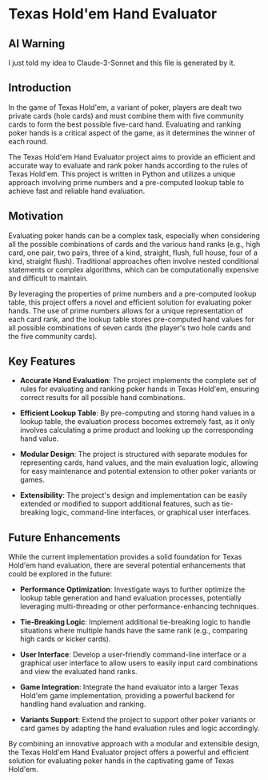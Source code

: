 # Texas Hold'em Hand Evaluator

## AI Warning

I just told my idea to Claude-3-Sonnet and this file is generated by it.

## Introduction

In the game of Texas Hold'em, a variant of poker, players are dealt two private cards (hole cards) and must combine them with five community cards to form the best possible five-card hand. Evaluating and ranking poker hands is a critical aspect of the game, as it determines the winner of each round.

The Texas Hold'em Hand Evaluator project aims to provide an efficient and accurate way to evaluate and rank poker hands according to the rules of Texas Hold'em. This project is written in Python and utilizes a unique approach involving prime numbers and a pre-computed lookup table to achieve fast and reliable hand evaluation.

## Motivation

Evaluating poker hands can be a complex task, especially when considering all the possible combinations of cards and the various hand ranks (e.g., high card, one pair, two pairs, three of a kind, straight, flush, full house, four of a kind, straight flush). Traditional approaches often involve nested conditional statements or complex algorithms, which can be computationally expensive and difficult to maintain.

By leveraging the properties of prime numbers and a pre-computed lookup table, this project offers a novel and efficient solution for evaluating poker hands. The use of prime numbers allows for a unique representation of each card rank, and the lookup table stores pre-computed hand values for all possible combinations of seven cards (the player's two hole cards and the five community cards).

## Key Features

- **Accurate Hand Evaluation**: The project implements the complete set of rules for evaluating and ranking poker hands in Texas Hold'em, ensuring correct results for all possible hand combinations.

- **Efficient Lookup Table**: By pre-computing and storing hand values in a lookup table, the evaluation process becomes extremely fast, as it only involves calculating a prime product and looking up the corresponding hand value.

- **Modular Design**: The project is structured with separate modules for representing cards, hand values, and the main evaluation logic, allowing for easy maintenance and potential extension to other poker variants or games.

- **Extensibility**: The project's design and implementation can be easily extended or modified to support additional features, such as tie-breaking logic, command-line interfaces, or graphical user interfaces.

## Future Enhancements

While the current implementation provides a solid foundation for Texas Hold'em hand evaluation, there are several potential enhancements that could be explored in the future:

- **Performance Optimization**: Investigate ways to further optimize the lookup table generation and hand evaluation processes, potentially leveraging multi-threading or other performance-enhancing techniques.

- **Tie-Breaking Logic**: Implement additional tie-breaking logic to handle situations where multiple hands have the same rank (e.g., comparing high cards or kicker cards).

- **User Interface**: Develop a user-friendly command-line interface or a graphical user interface to allow users to easily input card combinations and view the evaluated hand ranks.

- **Game Integration**: Integrate the hand evaluator into a larger Texas Hold'em game implementation, providing a powerful backend for handling hand evaluation and ranking.

- **Variants Support**: Extend the project to support other poker variants or card games by adapting the hand evaluation rules and logic accordingly.

By combining an innovative approach with a modular and extensible design, the Texas Hold'em Hand Evaluator project offers a powerful and efficient solution for evaluating poker hands in the captivating game of Texas Hold'em.
